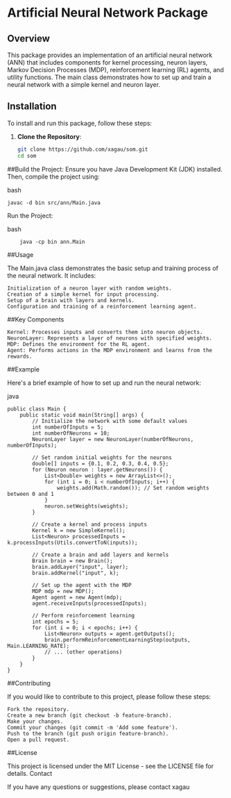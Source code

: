 # Artificial Neural Network Package

## Overview
This package provides an implementation of an artificial neural network (ANN) that includes components for kernel processing, neuron layers, Markov Decision Processes (MDP), reinforcement learning (RL) agents, and utility functions. The main class demonstrates how to set up and train a neural network with a simple kernel and neuron layer.

## Installation
To install and run this package, follow these steps:

1. **Clone the Repository**:
   ```bash
   git clone https://github.com/xagau/som.git
   cd som


##Build the Project:
Ensure you have Java Development Kit (JDK) installed. Then, compile the project using:

bash
```
javac -d bin src/ann/Main.java
```
Run the Project:

bash
```
    java -cp bin ann.Main
```
##Usage

The Main.java class demonstrates the basic setup and training process of the neural network. It includes:

    Initialization of a neuron layer with random weights.
    Creation of a simple kernel for input processing.
    Setup of a brain with layers and kernels.
    Configuration and training of a reinforcement learning agent.

##Key Components

    Kernel: Processes inputs and converts them into neuron objects.
    NeuronLayer: Represents a layer of neurons with specified weights.
    MDP: Defines the environment for the RL agent.
    Agent: Performs actions in the MDP environment and learns from the rewards.

##Example

Here's a brief example of how to set up and run the neural network:

java
```
public class Main {
    public static void main(String[] args) {
        // Initialize the network with some default values
        int numberOfInputs = 5;
        int numberOfNeurons = 10;
        NeuronLayer layer = new NeuronLayer(numberOfNeurons, numberOfInputs);

        // Set random initial weights for the neurons
        double[] inputs = {0.1, 0.2, 0.3, 0.4, 0.5};
        for (Neuron neuron : layer.getNeurons()) {
            List<Double> weights = new ArrayList<>();
            for (int i = 0; i < numberOfInputs; i++) {
                weights.add(Math.random()); // Set random weights between 0 and 1
            }
            neuron.setWeights(weights);
        }

        // Create a kernel and process inputs
        Kernel k = new SimpleKernel();
        List<Neuron> processedInputs = k.processInputs(Utils.convertToN(inputs));

        // Create a brain and add layers and kernels
        Brain brain = new Brain();
        brain.addLayer("input", layer);
        brain.addKernel("input", k);

        // Set up the agent with the MDP
        MDP mdp = new MDP();
        Agent agent = new Agent(mdp);
        agent.receiveInputs(processedInputs);

        // Perform reinforcement learning
        int epochs = 5;
        for (int i = 0; i < epochs; i++) {
            List<Neuron> outputs = agent.getOutputs();
            brain.performReinforcementLearningStep(outputs, Main.LEARNING_RATE);
            // ... (other operations)
        }
    }
}

```

##Contributing

If you would like to contribute to this project, please follow these steps:

    Fork the repository.
    Create a new branch (git checkout -b feature-branch).
    Make your changes.
    Commit your changes (git commit -m 'Add some feature').
    Push to the branch (git push origin feature-branch).
    Open a pull request.

##License

This project is licensed under the MIT License - see the LICENSE file for details.
Contact

If you have any questions or suggestions, please contact xagau
